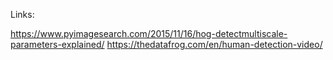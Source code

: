 Links:

https://www.pyimagesearch.com/2015/11/16/hog-detectmultiscale-parameters-explained/
https://thedatafrog.com/en/human-detection-video/

